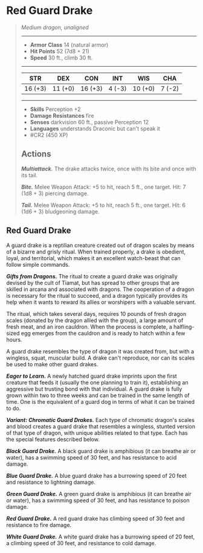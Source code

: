 # Red Guard Drake
>*Medium dragon, unaligned*
>___
>- **Armor Class** 14 (natural armor)
>- **Hit Points** 52 (7d8 + 21)
>- **Speed** 30 ft., climb 30 ft.
>___
>|STR|DEX|CON|INT|WIS|CHA|
>|:---:|:---:|:---:|:---:|:---:|:---:|
>|16 (+3)|11 (+0)|16 (+3)|4 (-3)|10 (+0)|7 (-2)|
>___
>- **Skills** Perception +2
>- **Damage Resistances** fire
>- **Senses** darkvision 60 ft., passive Perception 12
>- **Languages** understands Draconic but can't speak it
>- #CR2 (450 XP)
>## Actions
>***Multiattack.*** The drake attacks twice, once with its bite and once with its tail.  
>
>***Bite.*** Melee Weapon Attack: +5 to hit, reach 5 ft., one target. Hit: 7 (1d8 + 3) piercing damage.  
>
>***Tail.*** Melee Weapon Attack: +5 to hit, reach 5 ft., one target. Hit: 6 (1d6 + 3) bludgeoning damage.

## Red Guard Drake

A guard drake is a reptilian creature created out of dragon scales by means of a bizarre and grisly ritual. When trained properly, a drake is obedient, loyal, and territorial, which makes it an excellent watch-beast that can follow simple commands.

***Gifts from Dragons.***  The ritual to create a guard drake was originally devised by the cult of Tiamat, but has spread to other groups that are skilled in arcana and associated with dragons. The cooperation of a dragon is necessary for the ritual to succeed, and a dragon typically provides its help when it wants to reward its allies or worshipers with a valuable servant.

The ritual, which takes several days, requires 10 pounds of fresh dragon scales (donated by the dragon allied with the group), a large amount of fresh meat, and an iron cauldron. When the process is complete, a halfling-sized egg emerges from the cauldron and is ready to hatch within a few hours.

A guard drake resembles the type of dragon it was created from, but with a wingless, squat, muscular build. A drake can't reproduce, nor can its scales be used to make other guard drakes.

***Eager to Learn.***  A newly hatched guard drake imprints upon the first creature that feeds it (usually the one planning to train it), establishing an aggressive but trusting bond with that individual. A guard drake is fully grown within two to three weeks and can be trained in the same length of time. One is the equivalent of a guard dog in terms of what it can be trained to do.

***Variant: Chromatic Guard Drakes.*** Each type of chromatic dragon's scales and blood creates a guard drake that resembles a wingless, stunted version of that type of dragon, with unique abilities related to that type. Each has the special features described below.

***Black Guard Drake.***  A black guard drake is amphibious (it can breathe air or water), has a swimming speed of 30 feet, and has resistance to acid damage.

***Blue Guard Drake.***  A blue guard drake has a burrowing speed of 20 feet and resistance to lightning damage.

***Green Guard Drake.***  A green guard drake is amphibious (it can breathe air or water), has a swimming speed of 30 feet, and has resistance to poison damage.

***Red Guard Drake.***  A red guard drake has climbing speed of 30 feet and resistance to fire damage.

***White Guard Drake.***  A white guard drake has a burrowing speed of 20 feet, a climbing speed of 30 feet, and resistance to cold damage.